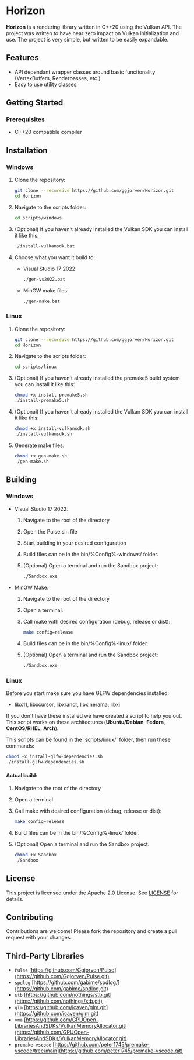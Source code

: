 # Horizon

**Horizon** is a rendering library written in C++20 using the Vulkan API. The project was written to have near zero impact on Vulkan initialization and use. The project is very simple, but written to be easily expandable.

## Features

- API dependant wrapper classes around basic functionality (VertexBuffers, Renderpasses, etc.)
- Easy to use utility classes.

## Getting Started

### Prerequisites

- C++20 compatible compiler

## Installation

### Windows

1. Clone the repository:
    ```sh
    git clone --recursive https://github.com/ggjorven/Horizon.git
    cd Horizon
    ```

2. Navigate to the scripts folder:
    ```sh
    cd scripts/windows
    ```

3. (Optional) If you haven't already installed the Vulkan SDK you can install it like this:
    ```sh
    ./install-vulkansdk.bat
    ```

4. Choose what you want it build to:
    - Visual Studio 17 2022:
        ```sh
        ./gen-vs2022.bat
        ```
    - MinGW make files:
        ```sh
        ./gen-make.bat
        ```

### Linux

1. Clone the repository:
    ```sh
    git clone --recursive https://github.com/ggjorven/Horizon.git
    cd Horizon
    ```

2. Navigate to the scripts folder:
    ```sh
    cd scripts/linux
    ```

3. (Optional) If you haven't already installed the premake5 build system you can install it like this:
    ```sh
    chmod +x install-premake5.sh
    ./install-premake5.sh
    ```

4. (Optional) If you haven't already installed the Vulkan SDK you can install it like this:
    ```sh
    chmod +x install-vulkansdk.sh
    ./install-vulkansdk.sh
    ```

5. Generate make files:
    ```sh
    chmod +x gen-make.sh
    ./gen-make.sh
    ```

## Building

### Windows
- Visual Studio 17 2022:
    1. Navigate to the root of the directory
    2. Open the Pulse.sln file
    3. Start building in your desired configuration
    4. Build files can be in the bin/%Config%-windows/ folder.
    5. (Optional) Open a terminal and run the Sandbox project:

        ```sh
        ./Sandbox.exe
        ```

- MinGW Make:
    1. Navigate to the root of the directory
    2. Open a terminal.
    3. Call make with desired configuration (debug, release or dist):

        ```sh
        make config=release
        ```

    5. Build files can be in the bin/%Config%-linux/ folder.
    6. (Optional) Open a terminal and run the Sandbox project:
        ```sh
        ./Sandbox.exe
        ```

### Linux
Before you start make sure you have GLFW dependencies installed:
- libx11, libxcursor, libxrandr, libxinerama, libxi

If you don't have these installed we have created a script to help you out.
This script works on these architectures (**Ubuntu/Debian**, **Fedora**, **CentOS/RHEL**, **Arch**).

This scripts can be found in the 'scripts/linux/' folder, then run these commands:
```sh
chmod +x install-glfw-dependencies.sh
./install-glfw-dependencies.sh
```

#### Actual build:

1. Navigate to the root of the directory
2. Open a terminal
3. Call make with desired configuration (debug, release or dist):

    ```sh
    make config=release
    ```

5. Build files can be in the bin/%Config%-linux/ folder.
6. (Optional) Open a terminal and run the Sandbox project:

    ```sh
    chmod +x Sandbox
    ./Sandbox
    ```

## License
This project is licensed under the Apache 2.0 License. See [LICENSE](LICENSE.txt) for details.

## Contributing
Contributions are welcome! Please fork the repository and create a pull request with your changes.

## Third-Party Libraries
  - `Pulse` [https://github.com/Ggjorven/Pulse](https://github.com/Ggjorven/Pulse.git)
  - `spdlog` [https://github.com/gabime/spdlog/](https://github.com/gabime/spdlog.git)
  - `stb` [https://github.com/nothings/stb.git](https://github.com/nothings/stb.git)
  - `glm` [https://github.com/icaven/glm.git](https://github.com/icaven/glm.git)
  - `vma` [https://github.com/GPUOpen-LibrariesAndSDKs/VulkanMemoryAllocator.git](https://github.com/GPUOpen-LibrariesAndSDKs/VulkanMemoryAllocator.git)
  - `premake-vscode` [https://github.com/peter1745/premake-vscode/tree/main](https://github.com/peter1745/premake-vscode.git)
